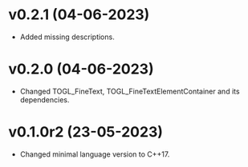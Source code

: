 # v0.2.1 (04-06-2023)
- Added missing descriptions.
# v0.2.0 (04-06-2023)
- Changed TOGL_FineText, TOGL_FineTextElementContainer and its dependencies.
# v0.1.0r2 (23-05-2023)
- Changed minimal language version to C++17.